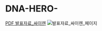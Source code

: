 # DNA-HERO-
[PDF 발표자료_싸이렌](발표자료_싸이렌.pdf)
![발표자료_싸이렌_페이지](https://github.com/DohyunBu/DNA-HEOR-/blob/main/발표자료/발표자료_싸이렌_페이지_01.jpg)
